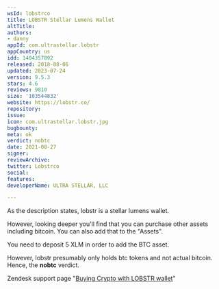 ```yaml
---
wsId: lobstrco
title: LOBSTR Stellar Lumens Wallet
altTitle: 
authors:
- danny
appId: com.ultrastellar.lobstr
appCountry: us
idd: 1404357892
released: 2018-08-06
updated: 2023-07-24
version: 9.5.3
stars: 4.6
reviews: 9810
size: '103544832'
website: https://lobstr.co/
repository: 
issue: 
icon: com.ultrastellar.lobstr.jpg
bugbounty: 
meta: ok
verdict: nobtc
date: 2021-08-27
signer: 
reviewArchive: 
twitter: Lobstrco
social: 
features: 
developerName: ULTRA STELLAR, LLC

---
```


As the description states, lobstr is a stellar lumens wallet. 

However, looking deeper you'll find that you can purchase other assets including bitcoin. You can also add that to the "Assets". 

You need to deposit 5 XLM in order to add the BTC asset.

However, lobstr presumably only holds btc tokens and not actual bitcoin. Hence, the **nobtc** verdict.

Zendesk support page "[Buying Crypto with LOBSTR wallet](https://lobstr.zendesk.com/hc/en-us/articles/360014741460-Buying-crypto-with-LOBSTR-wallet)"
